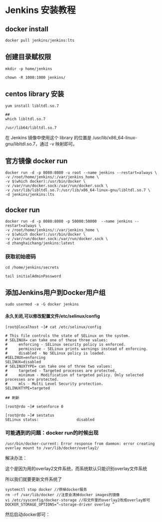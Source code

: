 # Jenkins 安装教程

## docker install 

```
docker pull jenkins/jenkins:lts
```

## 创建目录赋权限 

```
mkdir -p home/jenkins 

chown -R 1000:1000 jenkins/ 
```
##  centos library 安装

```
yum install libltdl.so.7

##
which libltdl.so.7

/usr/lib64/libltdl.so.7

```

在 Jenkins 镜像中使用这个 library 的位置是 /usr/lib/x86_64-linux-gnu/libltdl.so.7，通过 -v 映射即可。


## 官方镜像 docker run

```
docker run -d -p 8080:8080 -u root --name jenkins --restart=always \
-v /root/home/jenkins/:/var/jenkins_home \
-v $(which docker):/usr/bin/docker \
-v /var/run/docker.sock:/var/run/docker.sock \
-v /usr/lib/libltdl.so.7:/usr/lib/x86_64-linux-gnu/libltdl.so.7 \
-d jenkins/jenkins:lts
```
## docker run 

```
docker run -d -p 8080:8080 -p 50000:50000  --name jenkins --restart=always \
-v /root/home/jenkins/:/var/jenkins_home \
-v $(which docker):/usr/bin/docker \
-v /var/run/docker.sock:/var/run/docker.sock \
-d zhanghaichang/jenkins:latest
```

### 获取初始密码

```
cd /home/jenkins/secrets 

tail initialAdminPassword 
```

## 添加Jenkins用户到Docker用户组

```
sudo usermod -a -G docker jenkins

```

#### 永久关闭,可以修改配置文件/etc/selinux/config

```
[root@localhost ~]# cat /etc/selinux/config   

# This file controls the state of SELinux on the system.  
# SELINUX= can take one of these three values:  
#     enforcing - SELinux security policy is enforced.  
#     permissive - SELinux prints warnings instead of enforcing.  
#     disabled - No SELinux policy is loaded.  
#SELINUX=enforcing  
SELINUX=disabled  
# SELINUXTYPE= can take one of three two values:  
#     targeted - Targeted processes are protected,  
#     minimum - Modification of targeted policy. Only selected processes are protected.   
#     mls - Multi Level Security protection.  
SELINUXTYPE=targeted

## 刷新

[root@rdo ~]# setenforce 0

[root@rdo ~]# sestatus  
SELinux status:                 disabled
```


### 可能遇到的问题：docker run的时候出现 
```
/usr/bin/docker-current: Error response from daemon: error creating overlay mount to /var/lib/docker/overlay2/
```

解决办法： 

这个是因为用的overlay2文件系统，而系统默认只能识别overlay文件系统

所以我们就要更新文件系统了 
```
systemctl stop docker //停掉docker服务 
rm -rf /var/lib/docker //注意会清掉docker images的镜像 
vi /etc/sysconfig/docker-storage //将文件里的overlay2改成overlay即可 
DOCKER_STORAGE_OPTIONS=”–storage-driver overlay ” 
```
然后启动docker即可：

```systemctl start docker
```
